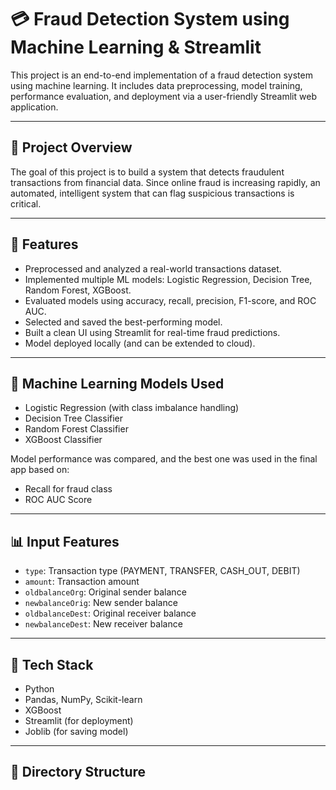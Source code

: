 # 💳 Fraud Detection System using Machine Learning & Streamlit

This project is an end-to-end implementation of a fraud detection system using machine learning. It includes data preprocessing, model training, performance evaluation, and deployment via a user-friendly Streamlit web application.

---

## 🚀 Project Overview

The goal of this project is to build a system that detects fraudulent transactions from financial data. Since online fraud is increasing rapidly, an automated, intelligent system that can flag suspicious transactions is critical.

---

## 📌 Features

- Preprocessed and analyzed a real-world transactions dataset.
- Implemented multiple ML models: Logistic Regression, Decision Tree, Random Forest, XGBoost.
- Evaluated models using accuracy, recall, precision, F1-score, and ROC AUC.
- Selected and saved the best-performing model.
- Built a clean UI using Streamlit for real-time fraud predictions.
- Model deployed locally (and can be extended to cloud).

---

## 🧠 Machine Learning Models Used

- Logistic Regression (with class imbalance handling)
- Decision Tree Classifier
- Random Forest Classifier
- XGBoost Classifier

Model performance was compared, and the best one was used in the final app based on:
- Recall for fraud class
- ROC AUC Score

---

## 📊 Input Features

- `type`: Transaction type (PAYMENT, TRANSFER, CASH_OUT, DEBIT)
- `amount`: Transaction amount
- `oldbalanceOrg`: Original sender balance
- `newbalanceOrig`: New sender balance
- `oldbalanceDest`: Original receiver balance
- `newbalanceDest`: New receiver balance

---

## 🧰 Tech Stack

- Python
- Pandas, NumPy, Scikit-learn
- XGBoost
- Streamlit (for deployment)
- Joblib (for saving model)

---

## 📁 Directory Structure

